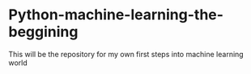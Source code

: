 # Python-machine-learning-the-beggining
 This will be the repository for my own first steps into machine learning world
